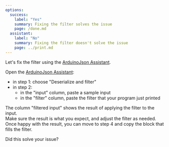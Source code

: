 ```yaml
---
options:
  success:
    label: "Yes"
    summary: Fixing the filter solves the issue
    page: /done.md
  assistant:
    label: "No"
    summary: Fixing the filter doesn't solve the issue
    page: ../print.md
---
```


Let's fix the filter using the [ArduinoJson Assistant](/v7/assistant/).

Open the [ArduinoJson Assistant](/v7/assistant/):

* in step 1: choose "Deserialize and filter"
* in step 2:
  * in the "input" column, paste a sample input
  * in the "filter" column, paste the filter that your program just printed

The column "filtered input" shows the result of applying the filter to the input.  
Make sure the result is what you expect, and adjust the filter as needed.  
Once happy with the result, you can move to step 4 and copy the block that fills the filter.

Did this solve your issue?
